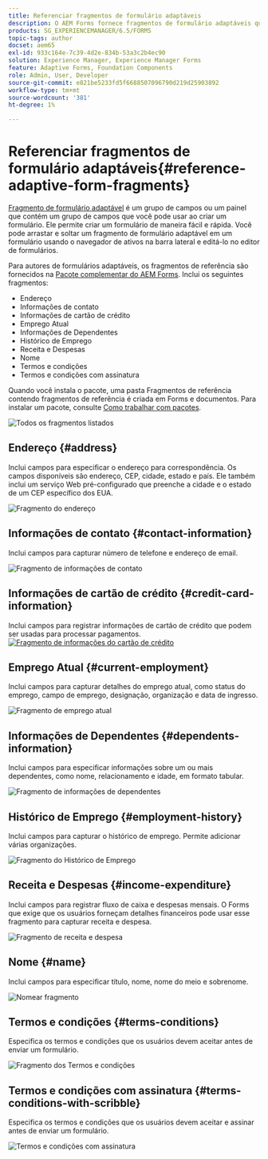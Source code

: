 ```yaml
---
title: Referenciar fragmentos de formulário adaptáveis
description: O AEM Forms fornece fragmentos de formulário adaptáveis que você pode usar como ativos para criar um formulário rapidamente.
products: SG_EXPERIENCEMANAGER/6.5/FORMS
topic-tags: author
docset: aem65
exl-id: 933c164e-7c39-4d2e-834b-53a3c2b4ec90
solution: Experience Manager, Experience Manager Forms
feature: Adaptive Forms, Foundation Components
role: Admin, User, Developer
source-git-commit: e821be5233fd5f6688507096790d219d25903892
workflow-type: tm+mt
source-wordcount: '381'
ht-degree: 1%

---
```


# Referenciar fragmentos de formulário adaptáveis{#reference-adaptive-form-fragments}

[Fragmento de formulário adaptável](../../forms/using/adaptive-form-fragments.md) é um grupo de campos ou um painel que contém um grupo de campos que você pode usar ao criar um formulário. Ele permite criar um formulário de maneira fácil e rápida. Você pode arrastar e soltar um fragmento de formulário adaptável em um formulário usando o navegador de ativos na barra lateral e editá-lo no editor de formulários.

Para autores de formulários adaptáveis, os fragmentos de referência são fornecidos na [Pacote complementar do AEM Forms](https://experienceleague.adobe.com/docs/experience-manager-release-information/aem-release-updates/forms-updates/aem-forms-releases.html?lang=en). Inclui os seguintes fragmentos:

* Endereço
* Informações de contato
* Informações de cartão de crédito
* Emprego Atual
* Informações de Dependentes
* Histórico de Emprego
* Receita e Despesas
* Nome
* Termos e condições
* Termos e condições com assinatura

Quando você instala o pacote, uma pasta Fragmentos de referência contendo fragmentos de referência é criada em Forms e documentos. Para instalar um pacote, consulte [Como trabalhar com pacotes](/help/sites-administering/package-manager.md).

![Todos os fragmentos listados](assets/ootb-frags.png)

## Endereço {#address}

Inclui campos para especificar o endereço para correspondência. Os campos disponíveis são endereço, CEP, cidade, estado e país. Ele também inclui um serviço Web pré-configurado que preenche a cidade e o estado de um CEP específico dos EUA.

![Fragmento do endereço](assets/address.png)

<!--[Click to enlarge

](assets/address-1.png)-->

## Informações de contato {#contact-information}

Inclui campos para capturar número de telefone e endereço de email.

![Fragmento de informações de contato](assets/contact-info.png)

<!--[Click to enlarge

](assets/contact-info-1.png)-->

## Informações de cartão de crédito {#credit-card-information}

Inclui campos para registrar informações de cartão de crédito que podem ser usadas para processar pagamentos.
[![Fragmento de informações do cartão de crédito](assets/cc-info.png)](assets/cc-info-1.png)

## Emprego Atual {#current-employment}

Inclui campos para capturar detalhes do emprego atual, como status do emprego, campo de emprego, designação, organização e data de ingresso.

![Fragmento de emprego atual](assets/current-emp.png)

<!--[Click to enlarge

](assets/current-emp-1.png)-->

## Informações de Dependentes {#dependents-information}

Inclui campos para especificar informações sobre um ou mais dependentes, como nome, relacionamento e idade, em formato tabular.

![Fragmento de informações de dependentes](assets/dependents-info.png)

<!--[Click to enlarge

](assets/dependents-info-1.png)-->

## Histórico de Emprego {#employment-history}

Inclui campos para capturar o histórico de emprego. Permite adicionar várias organizações.

![Fragmento do Histórico de Emprego](assets/emp-history.png)

<!--[Click to enlarge

](assets/emp-history-1.png)-->

## Receita e Despesas {#income-expenditure}

Inclui campos para registrar fluxo de caixa e despesas mensais. O Forms que exige que os usuários forneçam detalhes financeiros pode usar esse fragmento para capturar receita e despesa.

![Fragmento de receita e despesa](assets/income.png)

<!--[Click to enlarge

](assets/income-1.png)-->

## Nome {#name}

Inclui campos para especificar título, nome, nome do meio e sobrenome.

![Nomear fragmento](assets/name.png)

<!--[Click to enlarge

](assets/name-1.png)-->

## Termos e condições {#terms-conditions}

Especifica os termos e condições que os usuários devem aceitar antes de enviar um formulário.

![Fragmento dos Termos e condições](assets/tnc.png)

<!--[Click to enlarge

](assets/tnc-1.png)-->

## Termos e condições com assinatura {#terms-conditions-with-scribble}

Especifica os termos e condições que os usuários devem aceitar e assinar antes de enviar um formulário.

![Termos e condições com assinatura](assets/tnc-scribble.png)

<!--[Click to enlarge

](assets/tnc-scribble-1.png)-->

